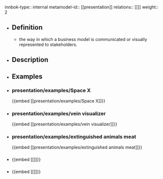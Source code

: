innbok-type:: internal
metamodel-id:: [[presentation]]
relations:: [[]]
weight:: 2

- ## Definition
  - the way in which a business model is communicated or visually represented to stakeholders.
- ## Description
- ## Examples
- ### presentation/examples/Space X
  {{embed [[presentation/examples/Space X]]}}
- ### presentation/examples/vein visualizer
  {{embed [[presentation/examples/vein visualizer]]}}
- ### presentation/examples/extinguished animals meat
  {{embed [[presentation/examples/extinguished animals meat]]}}
- ### 
  {{embed [[]]}}
- ### 
  {{embed [[]]}}


